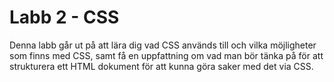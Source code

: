 # Labb 2 - CSS

Denna labb går ut på att lära dig vad CSS används till och vilka möjligheter som finns med CSS, samt få en uppfattning om vad man bör tänka på för att strukturera ett HTML dokument för att kunna göra saker med det via CSS.

